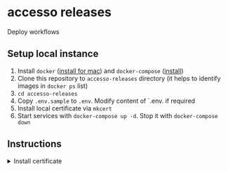 # accesso releases

Deploy workflows

## Setup local instance

1. Install `docker` ([install for mac](https://docs.docker.com/docker-for-mac/install/)) and `docker-compose` ([install](https://docs.docker.com/compose/install/))
2. Clone this repository to `accesso-releases` directory (it helps to identify images in `docker ps` list)
3. `cd accesso-releases`
4. Copy `.env.sample` to `.env`. Modify content of `.env. if required
5. Install local certificate via `mkcert`
6. Start services with `docker-compose up -d`. Stop it with `docker-compose down`

## Instructions
<details><summary>Install certificate</summary>
Install mkcert:

# macOS
```
brew install mkcert
brew install nss # if you use Firefox
```
# linux
Get latest mkcert release from ([mkcert releases](https://github.com/FiloSottile/mkcert/releases))

Run `mkcert -install`
Run `./scripts/create-cert.sh`
</details>
